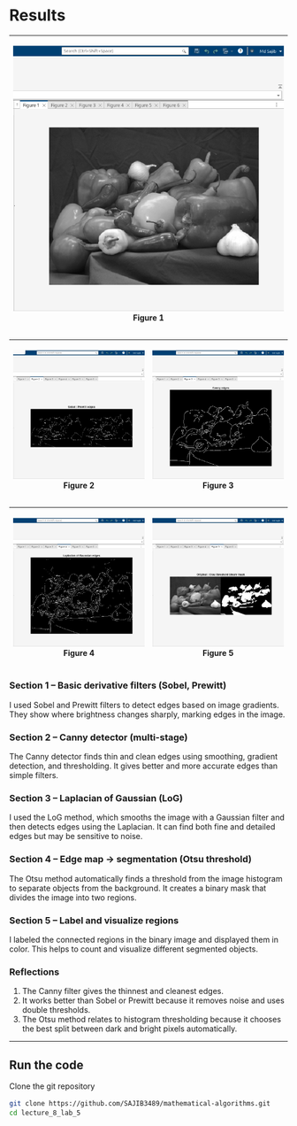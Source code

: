 # Results

| <p align="center"><img src="/lecture_8_lab_5/Lab_5_Figure_1.png"/><br/>Figure 1</p> |
| ---------------------------------------------------------------------------------- |


| <p align="center"><img src="/lecture_8_lab_5/Lab_5_Figure_2.png"/><br/>Figure 2</p> | <p align="center"><img src="/lecture_8_lab_5/Lab_5_Figure_3.png"/><br/>Figure 3</p> |
| ------------------------------------------------------------------------------------- | ------------------------------------------------------------------------------------- | 

| <p align="center"><img src="/lecture_8_lab_5/Lab_5_Figure_4.png"/><br/>Figure 4</p> | <p align="center"><img src="/lecture_8_lab_5/Lab_5_Figure_5.png"/><br/>Figure 5</p> |
| ------------------------------------------------------------------------------------- | ------------------------------------------------------------------------------------- | 



### Section 1 – Basic derivative filters (Sobel, Prewitt)

I used Sobel and Prewitt filters to detect edges based on image gradients.
They show where brightness changes sharply, marking edges in the image.

### Section 2 – Canny detector (multi-stage)

The Canny detector finds thin and clean edges using smoothing, gradient detection, and thresholding.
It gives better and more accurate edges than simple filters.

### Section 3 – Laplacian of Gaussian (LoG)

I used the LoG method, which smooths the image with a Gaussian filter and then detects edges using the Laplacian.
It can find both fine and detailed edges but may be sensitive to noise.

### Section 4 – Edge map → segmentation (Otsu threshold)

The Otsu method automatically finds a threshold from the image histogram to separate objects from the background.
It creates a binary mask that divides the image into two regions.

### Section 5 – Label and visualize regions

I labeled the connected regions in the binary image and displayed them in color.
This helps to count and visualize different segmented objects.

### Reflections

1. The Canny filter gives the thinnest and cleanest edges.
2. It works better than Sobel or Prewitt because it removes noise and uses double thresholds.
3. The Otsu method relates to histogram thresholding because it chooses the best split between dark and bright pixels automatically.
----


## Run the code

Clone the git repository

```bash
git clone https://github.com/SAJIB3489/mathematical-algorithms.git
cd lecture_8_lab_5
```